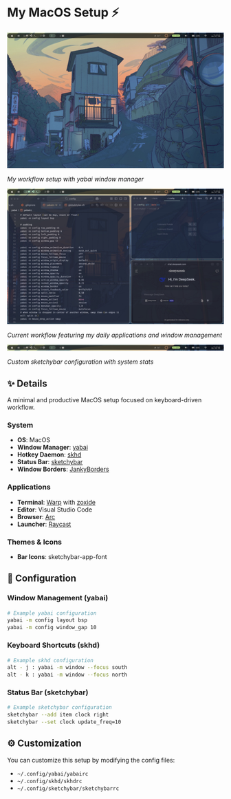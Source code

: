 # My MacOS Setup ⚡️

<p align="center">
<a href="./assets/Desktop.jpg">
  <img src="./assets/Desktop.jpg" alt="Desktop Screenshot" width="600">
</a>
</p>

_My workflow setup with yabai window manager_

<p align="center">
<a href="./assets/Workflow.jpg">
  <img src="./assets/Workflow.jpg" alt="Workflow Screenshot" width="600">
</a>
</p>

_Current workflow featuring my daily applications and window management_

<p align="center">
<a href="./assets/MenuBar.jpg">
  <img src="./assets/MenuBar.jpg" alt="Menu Bar" width="600">
</a>
</p>

_Custom sketchybar configuration with system stats_

## ✨ Details

A minimal and productive MacOS setup focused on keyboard-driven workflow.

### System

- **OS**: MacOS
- **Window Manager**: [yabai](https://github.com/koekeishiya/yabai)
- **Hotkey Daemon**: [skhd](https://github.com/koekeishiya/skhd)
- **Status Bar**: [sketchybar](https://github.com/FelixKratz/SketchyBar)
- **Window Borders**: [JankyBorders](https://github.com/FelixKratz/JankyBorders)

### Applications

- **Terminal**: [Warp](https://www.warp.dev) with [zoxide](https://github.com/ajeetdsouza/zoxide)
- **Editor**: Visual Studio Code
- **Browser**: [Arc](https://arc.net)
- **Launcher**: [Raycast](https://www.raycast.com)

### Themes & Icons

- **Bar Icons**: sketchybar-app-font

## 📝 Configuration

### Window Management (yabai)

```bash
# Example yabai configuration
yabai -m config layout bsp
yabai -m config window_gap 10
```

### Keyboard Shortcuts (skhd)

```bash
# Example skhd configuration
alt - j : yabai -m window --focus south
alt - k : yabai -m window --focus north
```

### Status Bar (sketchybar)

```bash
# Example sketchybar configuration
sketchybar --add item clock right
sketchybar --set clock update_freq=10
```

## ⚙️ Customization

You can customize this setup by modifying the config files:

- `~/.config/yabai/yabairc`
- `~/.config/skhd/skhdrc`
- `~/.config/sketchybar/sketchybarrc`
